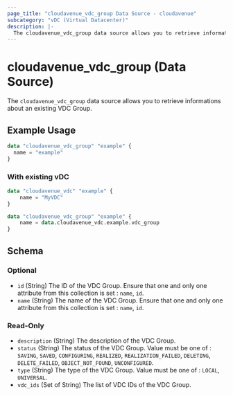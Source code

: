 ```yaml
---
page_title: "cloudavenue_vdc_group Data Source - cloudavenue"
subcategory: "vDC (Virtual Datacenter)"
description: |-
  The cloudavenue_vdc_group data source allows you to retrieve informations about an existing VDC Group.
---
```


# cloudavenue_vdc_group (Data Source)

The `cloudavenue_vdc_group` data source allows you to retrieve informations about an existing VDC Group.

## Example Usage

```terraform
data "cloudavenue_vdc_group" "example" {
  name = "example"
}
```

### With existing vDC

```terraform
data "cloudavenue_vdc" "example" {
	name = "MyVDC"
}

data "cloudavenue_vdc_group" "example" {
	name = data.cloudavenue_vdc.example.vdc_group
}
```

<!-- schema generated by tfplugindocs -->
## Schema

### Optional

- `id` (String) The ID of the VDC Group. Ensure that one and only one attribute from this collection is set : `name`, `id`.
- `name` (String) The name of the VDC Group. Ensure that one and only one attribute from this collection is set : `name`, `id`.

### Read-Only

- `description` (String) The description of the VDC Group.
- `status` (String) The status of the VDC Group. Value must be one of : `SAVING`, `SAVED`, `CONFIGURING`, `REALIZED`, `REALIZATION_FAILED`, `DELETING`, `DELETE_FAILED`, `OBJECT_NOT_FOUND`, `UNCONFIGURED`.
- `type` (String) The type of the VDC Group. Value must be one of : `LOCAL`, `UNIVERSAL`.
- `vdc_ids` (Set of String) The list of VDC IDs of the VDC Group.
